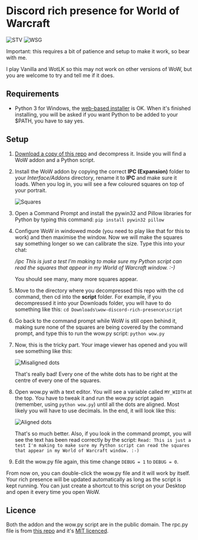 # Discord rich presence for World of Warcraft

![STV](https://github.com/wodim/wow-discord-rich-presence/raw/master/images/rich-presence-1.png) ![WSG](https://github.com/wodim/wow-discord-rich-presence/raw/master/images/rich-presence-2.png)

Important: this requires a bit of patience and setup to make it work, so bear with me.

I play Vanilla and WotLK so this may not work on other versions of WoW, but you are welcome to try and tell me if it does.

## Requirements

* Python 3 for Windows, the [web-based installer](https://www.python.org/downloads/windows/) is OK. When it's finished installing, you will be asked if you want Python to be added to your $PATH, you have to say yes.

## Setup

1. [Download a copy of this repo](https://github.com/wodim/wow-discord-rich-presence/archive/master.zip) and decompress it. Inside you will find a WoW addon and a Python script.

2. Install the WoW addon by copying the correct **IPC (Expansion)** folder to your _Interface/Addons_ directory, rename it to **IPC** and make sure it loads. When you log in, you will see a few coloured squares on top of your portrait.

    ![Squares](https://github.com/wodim/wow-discord-rich-presence/raw/master/images/squares.png)

3. Open a Command Prompt and install the pywin32 and Pillow libraries for Python by typing this command:
`pip install pywin32 pillow`

4. Configure WoW in windowed mode (you need to play like that for this to work) and then maximise the window. Now we will make the squares say something longer so we can calibrate the size. Type this into your chat:

    _/ipc This is just a test I'm making to make sure my Python script can read the squares that appear in my World of Warcraft window. :-)_

    You should see many, many more squares appear.

5. Move to the directory where you decompressed this repo with the cd command, then cd into the **script** folder. For example, if you decompressed it into your Downloads folder, you will have to do something like this:
    `cd Downloads\wow-discord-rich-presence\script`

6. Go back to the command prompt while WoW is still open behind it, making sure none of the squares are being covered by the command prompt, and type this to run the wow.py script:
    `python wow.py`

7. Now, this is the tricky part. Your image viewer has opened and you will see something like this:

    ![Misaligned dots](https://github.com/wodim/wow-discord-rich-presence/raw/master/images/misaligned-squares.png)

    That's really bad! Every one of the white dots has to be right at the centre of every one of the squares.

8. Open wow.py with a text editor. You will see a variable called `MY_WIDTH` at the top. You have to tweak it and run the wow.py script again (remember, using `python wow.py`) until all the dots are aligned. Most likely you will have to use decimals. In the end, it will look like this:

    ![Aligned dots](https://github.com/wodim/wow-discord-rich-presence/raw/master/images/aligned-squares.png)

    That's so much better. Also, if you look in the command prompt, you will see the text has been read correctly by the script:
    `Read: This is just a test I'm making to make sure my Python script can read the squares that appear in my World of Warcraft window. :-)`

9. Edit the wow.py file again, this time change `DEBUG = 1` to `DEBUG = 0`.

From now on, you can double-click the wow.py file and it will work by itself. Your rich presence will be updated automatically as long as the script is kept running. You can just create a shortcut to this script on your Desktop and open it every time you open WoW.

## Licence

Both the addon and the wow.py script are in the public domain.
The rpc.py file is from [this repo](https://github.com/suclearnub/python-discord-rpc) and it's [MIT licenced](https://raw.githubusercontent.com/wodim/wow-discord-rich-presence/master/script/rpc.py-LICENSE).
